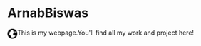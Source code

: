 # ArnabBiswas
[<img align="left" alt="arnabb1swas.github.io/ArnabBiswas" width="22px" src="https://raw.githubusercontent.com/iconic/open-iconic/master/svg/globe.svg" />][website] This is my webpage.You'll find all my work and project here!

[website]: https://arnabb1swas.github.io/ArnabBiswas
